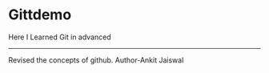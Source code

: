 # Gittdemo
Here I Learned Git in advanced
<br>
<hr>
Revised the concepts of github.
Author-Ankit Jaiswal
